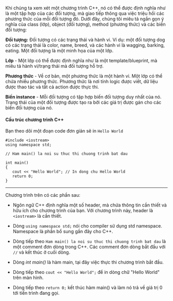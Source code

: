 Khi chúng ta xem xét một chương trình C++, nó có thể được định nghĩa như là một tập hợp của các đối tượng, mà giao tiếp thông qua việc triệu hồi các phương thức của mỗi đối tượng đó. Dưới đây, chúng tôi miêu tả ngắn gọn ý nghĩa của class (lớp), object (đối tượng), method (phương thức) và các biến đối tượng:

**Đối tượng:** Đối tượng có các trạng thái và hành vi. Ví dụ: một đối tượng dog có các trạng thái là color, name, breed, và các hành vi là wagging, barking, eating. Một đối tượng là một minh họa của một lớp.

**Lớp** - Một lớp có thể được định nghĩa như là một template/blueprint, mà miêu tả hành vi/trạng thái mà đối tượng hỗ trợ.

**Phương thức** - Về cơ bản, một phương thức là một hành vi. Một lớp có thể chứa nhiều phương thức. Phương thức là nơi tính logic được viết, dữ liệu được thao tác và tất cả action được thực thi.

**Biến instance** - Mỗi đối tượng có tập hợp biến đối tượng duy nhất của nó. Trạng thái của một đối tượng được tạo ra bởi các giá trị được gán cho các biến đối tượng của nó.


#### Cấu trúc chương trình C++
Bạn theo dõi một đoạn code đơn giản sẽ in `Hello World`
```
#include <iostream>
using namespace std;

// Ham main() la noi su thuc thi chuong trinh bat dau

int main()
{
   cout << "Hello World"; // In dong chu Hello World
   return 0;
}
```
---
Chương trình trên có các phần sau:

- Ngôn ngữ C++ định nghĩa một số header, mà chứa thông tin cần thiết và hữu ích cho chương trình của bạn. Với chương trình này, header là `<iostream>` là cần thiết.

- Dòng `using namespace std;` nói cho compiler sử dụng std namespace. Namespace là phần bổ sung gần đây cho C++.

- Dòng tiếp theo `Ham main() la noi su thuc thi chuong trinh bat dau` là một comment đơn dòng trong C++. Các comment đơn dòng bắt đầu với `//` và kết thúc ở cuối dòng.

- Dòng _int main()_ là hàm main, tại đây việc thực thi chương trình bắt đầu.

- Dòng tiếp theo `cout << "Hello World";` để in dòng chữ "Hello World" trên màn hình.

- Dòng tiếp theo `return 0;` kết thúc hàm main() và làm nó trả về giá trị 0 tới tiến trình đang gọi.